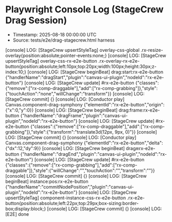# Playwright Console Log (StageCrew Drag Session)

- Timestamp: 2025-08-18 00:00:00 UTC
- Source: tests/e2e/drag-stagecrew.html harness

[console] LOG: [StageCrew upsertStyleTag] overlay-css-global .rx-resize-overlay{position:absolute;pointer-events:none;}
[console] LOG: [StageCrew upsertStyleTag] overlay-css-rx-e2e-button .rx-overlay-rx-e2e-button{position:absolute;left:10px;top:20px;width:100px;height:30px;z-index:10;}
[console] LOG: [StageCrew beginBeat] drag:start:rx-e2e-button {"handlerName":"dragStart","plugin":"canvas-ui-plugin","nodeId":"rx-e2e-button"}
[console] LOG: [StageCrew update] #rx-e2e-button {"classes":{"remove":["rx-comp-draggable"],"add":["rx-comp-grabbing"]},"style":{"touchAction":"none","willChange":"transform"}}
[console] LOG: [StageCrew commit] {}
[console] LOG: [Conductor play] Canvas.component-drag-symphony {"elementId":"rx-e2e-button","origin":{"x":0,"y":0}}
[console] LOG: [StageCrew beginBeat] drag:frame:rx-e2e-button {"handlerName":"dragFrame","plugin":"canvas-ui-plugin","nodeId":"rx-e2e-button"}
[console] LOG: [StageCrew update] #rx-e2e-button {"classes":{"remove":["rx-comp-draggable"],"add":["rx-comp-grabbing"]},"style":{"transform":"translate3d(12px, 9px, 0)"}}
[console] LOG: [StageCrew commit] {}
[console] LOG: [Conductor play] Canvas.component-drag-symphony {"elementId":"rx-e2e-button","delta":{"dx":12,"dy":9}}
[console] LOG: [StageCrew beginBeat] drag:end:rx-e2e-button {"handlerName":"dragEnd","plugin":"canvas-ui-plugin","nodeId":"rx-e2e-button"}
[console] LOG: [StageCrew update] #rx-e2e-button {"classes":{"remove":["rx-comp-grabbing"],"add":["rx-comp-draggable"]},"style":{"willChange":"","touchAction":"","transform":""}}
[console] LOG: [StageCrew commit] {}
[console] LOG: [StageCrew beginBeat] instance:pos:rx-e2e-button {"handlerName":"commitNodePosition","plugin":"canvas-ui-plugin","nodeId":"rx-e2e-button"}
[console] LOG: [StageCrew upsertStyleTag] component-instance-css-rx-e2e-button .rx-e2e-button{position:absolute;left:22px;top:29px;box-sizing:border-box;display:block;}
[console] LOG: [StageCrew commit] {}
[console] LOG: [E2E] done

